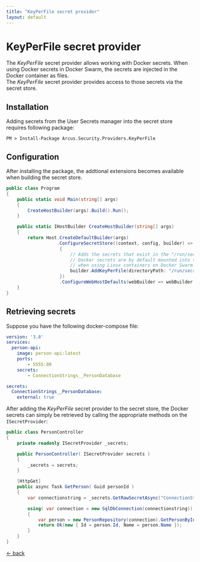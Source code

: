 ```yaml
---
title: "KeyPerFile secret provider"
layout: default
---
```


# KeyPerFile secret provider
The _KeyPerFile_  secret provider allows working with Docker secrets.  When using Docker secrets in Docker Swarm, the secrets are injected in the Docker container as files.  
The _KeyPerFile_ secret provider provides access to those secrets via the secret store.

## Installation
Adding secrets from the User Secrets manager into the secret store requires following package:

```shell
PM > Install-Package Arcus.Security.Providers.KeyPerFile
```

## Configuration
After installing the package, the addtional extensions becomes available when building the secret store.

```csharp
public class Program
{
    public static void Main(string[] args)
    {
        CreateHostBuilder(args).Build().Run();
    }

    public static IHostBuilder CreateHostBuilder(string[] args)
    {    
        return Host.CreateDefaultBuilder(args)
                   .ConfigureSecretStore((context, config, builder) =>
                    {
                        // Adds the secrets that exist in the "/run/secrets" directory to the ISecretStore
                        // Docker secrets are by default mounted into the /run/secrets directory
                        // when using Linux containers on Docker Swarm.
                        builder.AddKeyPerFile(directoryPath: "/run/secrets", optional: true);
                    })
                    .ConfigureWebHostDefaults(webBuilder => webBuilder.UseStartup<Startup>());
    }
}
```

## Retrieving secrets

Suppose you have the following docker-compose file:

```yaml
version: '3.8'
services:
  person-api:
    image: person-api:latest
    ports:
        - 5555:80
    secrets:
        - ConnectionStrings__PersonDatabase

secrets:
  ConnectionStrings__PersonDatabase:
    external: true
```

After adding the _KeyPerFile_ secret provider to the secret store, the Docker secrets can simply be retrieved by calling the appropriate methods on the `ISecretProvider`:

```csharp
public class PersonController
{
    private readonly ISecretProvider _secrets;

    public PersonController( ISecretProvider secrets )
    {
        _secrets = secrets;
    }

    [HttpGet]
    public async Task GetPerson( Guid personId )
    {
        var connectionstring = _secrets.GetRawSecretAsync("ConnectionStrings:PersonDatabase")

        using( var connection = new SqlDbConnection(connectionstring))
        {
            var person = new PersonRepository(connection).GetPersonById(personId);
            return Ok(new { Id = person.Id, Name = person.Name });
        }
    }
}
```

[&larr; back](/)
